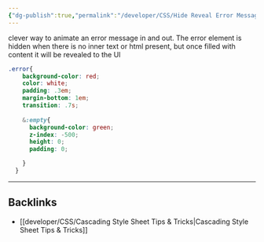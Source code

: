 ```yaml
---
{"dg-publish":true,"permalink":"/developer/CSS/Hide Reveal Error Message/","created":"2024-02-29T22:19:55.797-06:00","updated":"2024-03-01T00:20:18.000-06:00"}
---
```


clever way to animate an error message in and out. The error element is hidden when there is no inner text or html present, but once filled with content it will be revealed to the UI

```scss
.error{
    background-color: red;
    color: white;
    padding: .3em;
    margin-bottom: 1em;
    transition: .7s;
    
    &:empty{
      background-color: green;
      z-index: -500;
      height: 0;
      padding: 0;

    }
  }
```


---

## Backlinks
- [[developer/CSS/Cascading Style Sheet Tips & Tricks\|Cascading Style Sheet Tips & Tricks]]